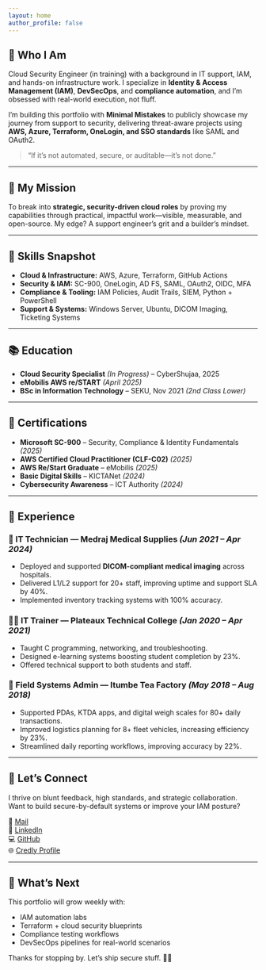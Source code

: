 ```yaml
---
layout: home
author_profile: false
---
```


## 🧠 Who I Am  
Cloud Security Engineer (in training) with a background in IT support, IAM, and hands-on infrastructure work. I specialize in **Identity & Access Management (IAM)**, **DevSecOps**, and **compliance automation**, and I’m obsessed with real-world execution, not fluff.

I’m building this portfolio with **Minimal Mistakes** to publicly showcase my journey from support to security, delivering threat-aware projects using **AWS, Azure, Terraform, OneLogin, and SSO standards** like SAML and OAuth2.

> “If it’s not automated, secure, or auditable—it’s not done.”

---

## 🎯 My Mission  
To break into **strategic, security-driven cloud roles** by proving my capabilities through practical, impactful work—visible, measurable, and open-source. My edge? A support engineer’s grit and a builder’s mindset.

---

## 🧰 Skills Snapshot  
- **Cloud & Infrastructure:** AWS, Azure, Terraform, GitHub Actions  
- **Security & IAM:** SC-900, OneLogin, AD FS, SAML, OAuth2, OIDC, MFA  
- **Compliance & Tooling:** IAM Policies, Audit Trails, SIEM, Python + PowerShell  
- **Support & Systems:** Windows Server, Ubuntu, DICOM Imaging, Ticketing Systems  

---

## 📚 Education  
- **Cloud Security Specialist** *(In Progress)* – CyberShujaa, 2025
- **eMobilis AWS re/START** *(April 2025)*
- **BSc in Information Technology** – SEKU, Nov 2021 *(2nd Class Lower)*  


---

## 🏅 Certifications  
- **Microsoft SC-900** – Security, Compliance & Identity Fundamentals *(2025)*  
- **AWS Certified Cloud Practitioner (CLF-C02)** *(2025)*  
- **AWS Re/Start Graduate** – eMobilis *(2025)*  
- **Basic Digital Skills** – KICTANet *(2024)*  
- **Cybersecurity Awareness** – ICT Authority *(2024)*  

---

## 💼 Experience

### 🏥 IT Technician — Medraj Medical Supplies *(Jun 2021 – Apr 2024)*  
- Deployed and supported **DICOM-compliant medical imaging** across hospitals.  
- Delivered L1/L2 support for 20+ staff, improving uptime and support SLA by 40%.  
- Implemented inventory tracking systems with 100% accuracy.  

### 🧑‍🏫 IT Trainer — Plateaux Technical College *(Jan 2020 – Apr 2021)*  
- Taught C programming, networking, and troubleshooting.  
- Designed e-learning systems boosting student completion by 23%.  
- Offered technical support to both students and staff.

### 🌿 Field Systems Admin — Itumbe Tea Factory *(May 2018 – Aug 2018)*  
- Supported PDAs, KTDA apps, and digital weigh scales for 80+ daily transactions.  
- Improved logistics planning for 8+ fleet vehicles, increasing efficiency by 23%.  
- Streamlined daily reporting workflows, improving accuracy by 22%.  

---

## 🤝 Let’s Connect

I thrive on blunt feedback, high standards, and strategic collaboration.  
Want to build secure-by-default systems or improve your IAM posture?

📨 [Mail](mailto:osoroclinton@gmail.com)  
🔗 [LinkedIn](https://www.linkedin.com/in/clinton-osoro-a7623a159)  
💻 [GitHub](https://github.com/osoroclinton)  
🌐 [Credly Profile](https://www.credly.com/users/clinton-osoro.65697aee/)

---

## 👣 What’s Next  
This portfolio will grow weekly with:  
- IAM automation labs  
- Terraform + cloud security blueprints  
- Compliance testing workflows  
- DevSecOps pipelines for real-world scenarios  

Thanks for stopping by. Let’s ship secure stuff. 🔐💥
